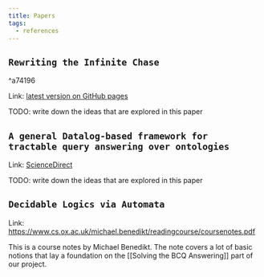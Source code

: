 ```yaml
---
title: Papers
tags:
  - references
---
```


## `Rewriting the Infinite Chase`

^a74196

Link: [latest version on GitHub pages](https://krr-oxford.github.io/Guarded-saturation/files/p2537-benedikt-long.pdf)

TODO: write down the ideas that are explored in this paper

## `A general Datalog-based framework for tractable query answering over ontologies`

Link: [ScienceDirect](https://www.sciencedirect.com/science/article/pii/S1570826812000388)

TODO: write down the ideas that are explored in this paper


## `Decidable Logics via Automata`

Link: https://www.cs.ox.ac.uk/michael.benedikt/readingcourse/coursenotes.pdf

This is a course notes by Michael Benedikt. The note covers a lot of basic notions that lay a foundation on the [[Solving the BCQ Answering]] part of our project.